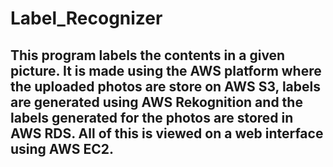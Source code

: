 # Label_Recognizer
## This program labels the contents in a given picture. It is made using the AWS platform where the uploaded photos are store on AWS S3, labels are generated using AWS Rekognition and the labels generated for the photos are stored in AWS RDS. All of this is viewed on a web interface using AWS EC2.



